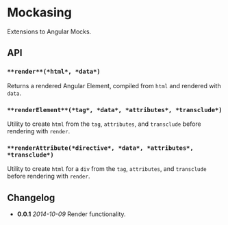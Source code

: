 # Mockasing

Extensions to Angular Mocks.

## API

### `**render**(*html*, *data*)`

Returns a rendered Angular Element, compiled from `html` and rendered with
`data`.

### `**renderElement**(*tag*, *data*, *attributes*, *transclude*)`

Utility to create `html` from the `tag`, `attributes`, and `transclude` before
rendering with `render`.

### `**renderAttribute(*directive*, *data*, *attributes*, *transclude*)`

Utility to create `html` for a `div` from  the `tag`, `attributes`, and
`transclude` before rendering with `render`.

## Changelog

* **0.0.1** *2014-10-09* Render functionality.
